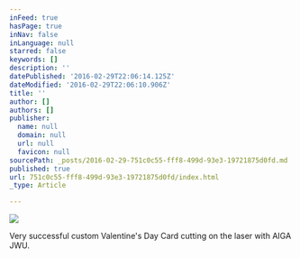 ```yaml
---
inFeed: true
hasPage: true
inNav: false
inLanguage: null
starred: false
keywords: []
description: ''
datePublished: '2016-02-29T22:06:14.125Z'
dateModified: '2016-02-29T22:06:10.906Z'
title: ''
author: []
authors: []
publisher:
  name: null
  domain: null
  url: null
  favicon: null
sourcePath: _posts/2016-02-29-751c0c55-fff8-499d-93e3-19721875d0fd.md
published: true
url: 751c0c55-fff8-499d-93e3-19721875d0fd/index.html
_type: Article

---
```

![](https://the-grid-user-content.s3-us-west-2.amazonaws.com/c9021b24-65c9-40e1-9c3f-8267efffd498.JPG)

Very successful custom Valentine's Day Card cutting on the laser with AIGA JWU.